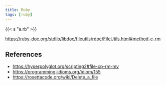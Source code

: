 ```yaml
---
title: Ruby
tags: [ruby]
---
```


{{< s "a.rb" >}}

<https://ruby-doc.org/stdlib/libdoc/fileutils/rdoc/FileUtils.html#method-c-rm>

## References

- <https://hyperpolyglot.org/scripting2#file-cp-rm-mv>
- <https://programming-idioms.org/idiom/155>
- <https://rosettacode.org/wiki/Delete_a_file>
